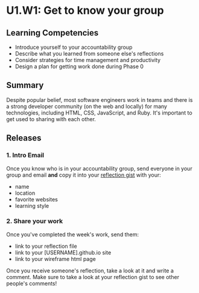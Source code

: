 # U1.W1: Get to know your group


## Learning Competencies
- Introduce yourself to your accountability group
- Describe what you learned from someone else's reflections
- Consider strategies for time management and productivity
- Design a plan for getting work done during Phase 0

## Summary

Despite popular belief, most software engineers work in teams and there is a strong developer community (on the web and locally) for many technologies, including HTML, CSS, JavaScript, and Ruby.  It's important to get used to sharing with each other.


## Releases

### 1. Intro Email

Once you know who is in your accountability group, send everyone in your group and email **and** copy it into your [reflection gist](../reflection.md) with your:

* name
* location
* favorite websites
* learning style

### 2. Share your work
Once you've completed the week's work, send them:
* link to your reflection file
* link to your [USERNAME].github.io site
* link to your wireframe html page

Once you receive someone's reflection, take a look at it and write a comment. Make sure to take a look at your reflection gist to see other people's comments!
